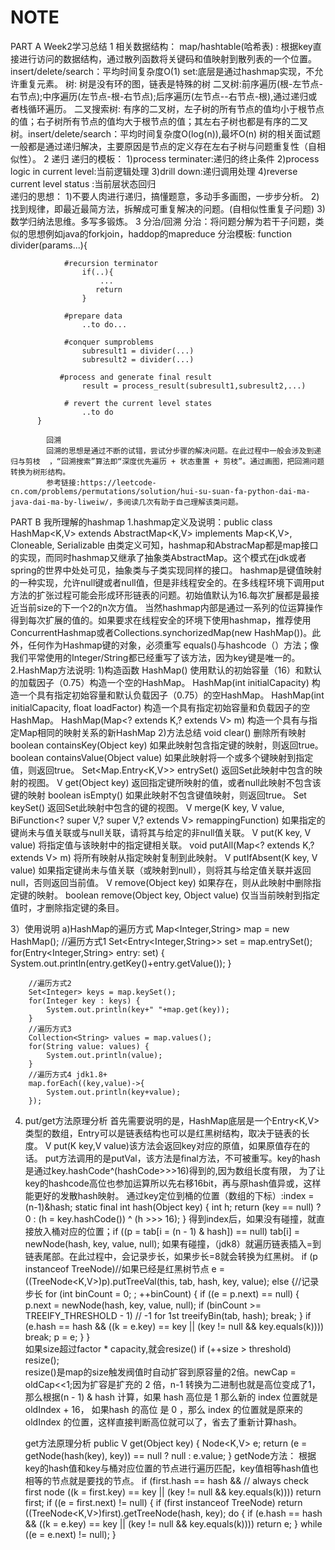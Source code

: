 # NOTE
PART A Week2学习总结
1 相关数据结构：
	map/hashtable(哈希表) : 根据key直接进行访问的数据结构，通过散列函数将关键码和值映射到散列表的一个位置。insert/delete/search：平均时间复杂度O(1)
	set:底层是通过hashmap实现，不允许重复元素。
       树:   树是没有环的图，链表是特殊的树
      二叉树:前序遍历(根-左节点-右节点);中序遍历(左节点-根-右节点);后序遍历(左节点--右节点-根),通过递归或者栈循环遍历。
      二叉搜索树: 有序的二叉树，左子树的所有节点的值均小于根节点的值；右子树所有节点的值均大于根节点的值；其左右子树也都是有序的二叉    树。insert/delete/search：平均时间复杂度O(log(n)),最坏O(n)
    树的相关面试题一般都是通过递归解决，主要原因是节点的定义存在左右子树与问题重复性（自相似性）。
 2 递归
 	递归的模板：
 		1)process terminater:递归的终止条件
 		2)process logic in current level:当前逻辑处理
 		3)drill down:递归调用处理
 		4)reverse current level status :当前层状态回归  
     递归的思想：
        1)不要人肉进行递归，搞懂题意，多动手多画图，一步步分析。
        2)找到规律，即最近最简方法，拆解成可重复解决的问题。(自相似性重复子问题)
        3)数学归纳法思维。多写多锻炼。
  3 分治/回溯
      分治：将问题分解为若干子问题，类似的思想例如java的forkjoin，haddop的mapreduce
      分治模板:
          function divider(params...){
          		
          		#recursion terminator 
	          		if(..){
	          			...
	          		   return 
	          		}
          		
          		#prepare data
          			..to do...
          		
          		#conquer sumproblems 
          			subresult1 = divider(...)
          			subresult2 = divider(...)
          	   
          	   #process and generate final result 
          	   		result = process_result(subresult1,subresult2,...) 
          		
          		# revert the current level states
          			..to do
          }
            
            回溯 
            回溯的思想是通过不断的试错，尝试分步骤的解决问题。在此过程中一般会涉及到递归与剪枝  ，“回溯搜索”算法即“深度优先遍历 + 状态重置 + 剪枝”。通过画图，把回溯问题转换为树形结构。
            参考链接:https://leetcode-cn.com/problems/permutations/solution/hui-su-suan-fa-python-dai-ma-java-dai-ma-by-liweiw/，多阅读几次有助于自己理解该类问题。      


PART B 我所理解的hashmap
1.hashmap定义及说明：public class HashMap<K,V> extends AbstractMap<K,V> implements Map<K,V>, Cloneable, Serializable
由类定义可知，hashmap和AbstracMap都是map接口的实现，而同时hashmap又继承了抽象类AbstractMap。这个模式在jdk或者spring的世界中处处可见，抽象类与子类实现同样的接口。
hashmap是键值映射的一种实现，允许null键或者null值，但是非线程安全的。在多线程环境下调用put方法的扩张过程可能会形成环形链表的问题。初始值默认为16.每次扩展都是最接近当前size的下一个2的n次方值。
当然hashmap内部是通过一系列的位运算操作得到每次扩展的值的。如果要求在线程安全的环境下使用hashmap，推荐使用ConcurrentHashmap或者Collections.synchorizedMap(new HashMap())。此外，任何作为Hashmap键的对象，必须重写
equals()与hashcode（）方法；像我们平常使用的Integer/String都已经重写了该方法，因为key键是唯一的。
2.HashMap方法说明:
 1)构造函数
	HashMap()
	使用默认的初始容量（16）和默认的加载因子（0.75）构造一个空的HashMap。
	HashMap(int initialCapacity)
	构造一个具有指定初始容量和默认负载因子（0.75）的空HashMap。
	HashMap(int initialCapacity, float loadFactor)
	构造一个具有指定初始容量和负载因子的空HashMap。
	HashMap(Map<? extends K,? extends V> m)
	构造一个具有与指定Map相同的映射关系的新HashMap
 2)方法总结
	void clear()
	删除所有映射
	boolean	containsKey(Object key)
	如果此映射包含指定键的映射，则返回true。
	boolean	containsValue(Object value)
	如果此映射将一个或多个键映射到指定值，则返回true。
	Set<Map.Entry<K,V>>	entrySet()
	返回Set此映射中包含的映射的视图。
	V	get(Object key)
	返回指定键所映射的值，或者null此映射不包含该键的映射
	boolean	isEmpty()
	如果此映射不包含键值映射，则返回true。
	Set<K>	keySet()
	返回Set此映射中包含的键的视图。
	V	merge(K key, V value, BiFunction<? super V,? super V,? extends V> remappingFunction)
	如果指定的键尚未与值关联或与null关联，请将其与给定的非null值关联。
	V	put(K key, V value)
	将指定值与该映射中的指定键相关联。
	void	putAll(Map<? extends K,? extends V> m)
	将所有映射从指定映射复制到此映射。
	V	putIfAbsent(K key, V value)
	如果指定键尚未与值关联（或映射到null），则将其与给定值关联并返回 null，否则返回当前值。
	V	remove(Object key)
	如果存在，则从此映射中删除指定键的映射。
	boolean	remove(Object key, Object value)
	仅当当前映射到指定值时，才删除指定键的条目。
	
 3）使用说明
	a)HashMap的遍历方式
	    Map<Integer,String> map = new HashMap();
		//遍历方式1
		Set<Entry<Integer,String>> set = map.entrySet();
		for(Entry<Integer,String> entry: set) {
			System.out.println(entry.getKey()+entry.getValue());
		}
		
		//遍历方式2
		Set<Integer> keys = map.keySet();
		for(Integer key : keys) {
			System.out.println(key+" "+map.get(key));
		}
		//遍历方式3
		Collection<String> values = map.values();
		for(String value: values) {
			System.out.println(value);
		}
		//遍历方式4 jdk1.8+
		map.forEach((key,value)->{
			System.out.println(key+value);
		});
4) put/get方法原理分析
	首先需要说明的是，HashMap底层是一个Entry<K,V>类型的数组，Entry可以是链表结构也可以是红黑树结构，取决于链表的长度。
    V put(K key,V value)该方法会返回key对应的原值，如果原值存在的话。
	put方法调用的是putVal，该方法是final方法，不可被重写。key的hash是通过key.hashCode^(hashCode>>>16)得到的,因为数组长度有限，
	为了让key的hashcode高位也参加运算所以先右移16bit，再与原hash值异或，这样能更好的发散hash映射。
	通过key定位到桶的位置（数组的下标）:index = (n-1)&hash;
	static final int hash(Object key) {
        int h;
        return (key == null) ? 0 : (h = key.hashCode()) ^ (h >>> 16);
    }
	得到index后，如果没有碰撞，就直接放入桶对应的位置；if ((p = tab[i = (n - 1) & hash]) == null)
															tab[i] = newNode(hash, key, value, null);
	如果有碰撞，（jdk8）就遍历链表插入=到链表尾部。在此过程中，会记录步长，如果步长=8就会转换为红黑树。
		if (p instanceof TreeNode)//如果已经是红黑树节点
                e = ((TreeNode<K,V>)p).putTreeVal(this, tab, hash, key, value);
		else {//记录步长
                for (int binCount = 0; ; ++binCount) {
                    if ((e = p.next) == null) {
                        p.next = newNode(hash, key, value, null);
                        if (binCount >= TREEIFY_THRESHOLD - 1) // -1 for 1st
                            treeifyBin(tab, hash);
                        break;
                    }
                    if (e.hash == hash &&
                        ((k = e.key) == key || (key != null && key.equals(k))))
                        break;
                    p = e;
                }
            }	
	如果size超过factor * capacity,就会resize()
		if (++size > threshold)
            resize();	
	resize()是map的size触发阀值时自动扩容到原容量的2倍。newCap = oldCap<<1;因为扩容是扩充的 2 倍，n-1 转换为二进制也就是高位变成了1，那么根据(n - 1) & hash 计算，如果 hash 高位是 1 那么新的 index 位置就是 oldIndex + 16，
	如果hash 的高位 是 0 ，那么 index 的位置就是原来的 oldIndex 的位置，这样直接判断高位就可以了，省去了重新计算hash。
	
	get方法原理分析
	public V get(Object key) {
        Node<K,V> e;
        return (e = getNode(hash(key), key)) == null ? null : e.value;
    }
	getNode方法：
	根据key的hash值和key与桶对应位置的节点进行遍历匹配，key值相等hash值也相等的节点就是要找的节点。
			if (first.hash == hash && // always check first node
                ((k = first.key) == key || (key != null && key.equals(k))))
                return first;
            if ((e = first.next) != null) {
                if (first instanceof TreeNode)
                    return ((TreeNode<K,V>)first).getTreeNode(hash, key);
                do {
                    if (e.hash == hash &&
                        ((k = e.key) == key || (key != null && key.equals(k))))
                        return e;
                } while ((e = e.next) != null);
            }	
  

